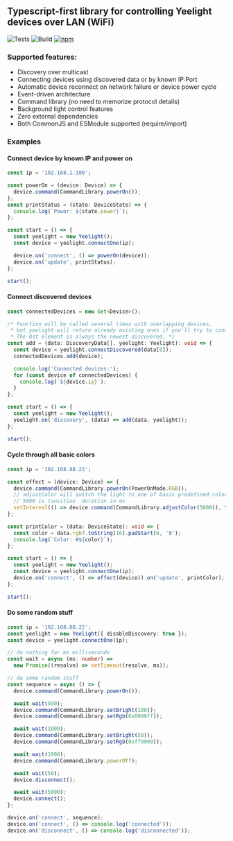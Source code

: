 ## Typescript-first library for controlling Yeelight devices over LAN (WiFi)

![Tests](https://github.com/Artiom-Karimov/yeelight-control/actions/workflows/run-tests.yml/badge.svg?branch=master)
![Build](https://github.com/Artiom-Karimov/yeelight-control/actions/workflows/build.yml/badge.svg?branch=master)
<a href="https://www.npmjs.com/package/yeelight-control">![npm](https://img.shields.io/npm/v/yeelight-control)</a>

### Supported features:

- Discovery over multicast
- Connecting devices using discovered data or by known IP:Port
- Automatic device reconnect on network failure or device power cycle
- Event-driven architecture
- Command library (no need to memorize protocol details)
- Background light control features
- Zero external dependencies
- Both CommonJS and ESModule supported (require/import)

### Examples

#### Connect device by known IP and power on

```typescript
const ip = '192.168.1.100';

const powerOn = (device: Device) => {
  device.command(CommandLibrary.powerOn());
};
const printStatus = (state: DeviceState) => {
  console.log(`Power: ${state.power}`);
};

const start = () => {
  const yeelight = new Yeelight();
  const device = yeelight.connectOne(ip);

  device.on('connect', () => powerOn(device));
  device.on('update', printStatus);
};

start();
```

#### Connect discovered devices

```typescript
const connectedDevices = new Set<Device>();

/* Function will be called several times with overlapping devices,
 * but yeelight will return already existing ones if you'll try to connect them again.
 * The 0st element is always the newest discovered. */
const add = (data: DiscoveryData[], yeelight: Yeelight): void => {
  const device = yeelight.connectDiscovered(data[0]);
  connectedDevices.add(device);

  console.log('Connected devices:');
  for (const device of connectedDevices) {
    console.log(`${device.ip}`);
  }
};

const start = () => {
  const yeelight = new Yeelight();
  yeelight.on('discovery', (data) => add(data, yeelight));
};

start();
```

#### Cycle through all basic colors

```typescript
const ip = '192.168.88.22';

const effect = (device: Device) => {
  device.command(CommandLibrary.powerOn(PowerOnMode.RGB));
  // adjustColor will switch the light to one of basic predefined colors.
  // 5000 is tansition  duration in ms
  setInterval(() => device.command(CommandLibrary.adjustColor(5000)), 5000);
};

const printColor = (data: DeviceState): void => {
  const color = data.rgb?.toString(16).padStart(6, '0');
  console.log(`Color: #${color}`);
};

const start = () => {
  const yeelight = new Yeelight();
  const device = yeelight.connectOne(ip);
  device.on('connect', () => effect(device)).on('update', printColor);
};

start();
```

#### Do some random stuff

```typescript
const ip = '192.168.88.22';
const yeelight = new Yeelight({ disableDiscovery: true });
const device = yeelight.connectOne(ip);

// do nothing for ms milliseconds
const wait = async (ms: number) =>
  new Promise((resolve) => setTimeout(resolve, ms));

// do some random stuff
const sequence = async () => {
  device.command(CommandLibrary.powerOn());

  await wait(500);
  device.command(CommandLibrary.setBright(100));
  device.command(CommandLibrary.setRgb(0x0099ff));

  await wait(1000);
  device.command(CommandLibrary.setBright(50));
  device.command(CommandLibrary.setRgb(0xff9900));

  await wait(1000);
  device.command(CommandLibrary.powerOff);

  await wait(50);
  device.disconnect();

  await wait(5000);
  device.connect();
};

device.on('connect', sequence);
device.on('connect', () => console.log('connected'));
device.on('disconnect', () => console.log('disconnected'));
```
